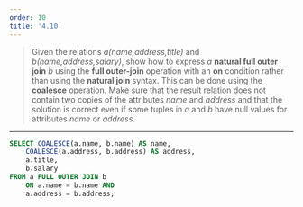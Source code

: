 ```yaml
---
order: 10
title: '4.10'
---
```

> Given the relations _a(name,address,title)_ and _b(name,address,salary)_, show 
> how to express _a_ **natural full outer join** _b_ using the **full outer-join**
> operation with an **on** condition rather than using the **natural join** syntax. 
> This can be done using the **coalesce** operation. Make sure that the result relation
> does not contain two copies of the attributes _name_ and _address_ and that the solution 
> is correct even if some tuples in _a_ and _b_ have null values for attributes 
> _name_ or _address_. 

--------------------------------

```sql
SELECT COALESCE(a.name, b.name) AS name,
    COALESCE(a.address, b.address) AS address, 
    a.title,
    b.salary
FROM a FULL OUTER JOIN b 
    ON a.name = b.name AND
    a.address = b.address; 
```


